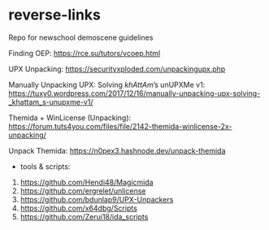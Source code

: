 # reverse-links
Repo for newschool demoscene guidelines

Finding OEP:
https://rce.su/tutors/vcoep.html

UPX Unpacking:
https://securityxploded.com/unpackingupx.php

Manually Unpacking UPX: Solving _khAttAm_’s unUPXMe v1:
https://tuxy0.wordpress.com/2017/12/16/manually-unpacking-upx-solving-_khattam_s-unupxme-v1/

Themida + WinLicense (Unpacking):
https://forum.tuts4you.com/files/file/2142-themida-winlicense-2x-unpacking/

Unpack Themida:
https://n0pex3.hashnode.dev/unpack-themida

+ tools & scripts:
1. https://github.com/Hendi48/Magicmida
2. https://github.com/ergrelet/unlicense
3. https://github.com/bdunlap9/UPX-Unpackers
4. https://github.com/x64dbg/Scripts
5. https://github.com/Zerui18/ida_scripts
